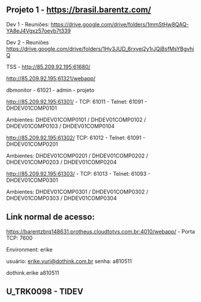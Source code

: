 ## Projeto 1 - https://brasil.barentz.com/

Dev 1 - Reuniões: https://drive.google.com/drive/folders/1mmStHw8QAQ-YA8eJ4Vgxz57oevb7t339

Dev 2 - Reuniões https://drive.google.com/drive/folders/1Hy3JUD_6rxyej2y1rJQjBsfMsYBgvhiQ

TSS - http://85.209.92.195:61680/

http://85.209.92.195:61321/webapp/

dbmonitor - 61021 - admin - projeto

http://85.209.92.195:61301/ - TCP: 61011 - Telnet: 61091 - DHDEV01COMP0101

Ambientes: DHDEV01COMP0101 / DHDEV01COMP0102 / DHDEV01COMP0103 / DHDEV01COMP0104

http://85.209.92.195:61302/ TCP: 61012 - Telnet: 61091 - DHDEV01COMP0201

Ambientes: DHDEV01COMP0201 / DHDEV01COMP0202 / DHDEV01COMP0203 / DHDEV01COMP0204

http://85.209.92.195:61303/ - TCP: 61013 - Telnet: 61093 - DHDEV01COMP0301

Ambientes: DHDEV01COMP0301 / DHDEV01COMP0302 / DHDEV01COMP0303 / DHDEV01COMP0304

## Link normal de acesso:
https://barentzbrq148631.protheus.cloudtotvs.com.br:4010/webapp/ - Porta TCP: 7600

Environment: erike

usuário: erike.yuri@dothink.com.br 
senha: a810511

dothink.erike
a810511

## U_TRK0098 - TIDEV




